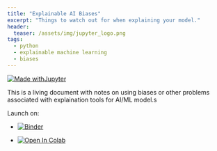 ```yaml
---
title: "Explainable AI Biases"
excerpt: "Things to watch out for when explaining your model."
header:
  teaser: /assets/img/jupyter_logo.png
tags:
  - python
  - explainable machine learning
  - biases
---
```


<!-- Enter details at https://mybinder.org/, then copy the badge below -->

[![Made withJupyter](https://img.shields.io/badge/Made%20with-Jupyter-orange?style=for-the-badge&logo=Jupyter)](https://jupyter.org/try)

This is a living document with notes on using biases or other problems associated with explaination tools for AI/ML model.s 

Launch on:
* [![Binder](https://mybinder.org/badge_logo.svg)](https://mybinder.org/v2/gh/nathan-mahynski/nathan-mahynski.github.io/public?filepath=%2F_notes%2Fexplanation_biases%2Fexplanation_biases_notes.ipynb)

* [![Open In Colab](https://colab.research.google.com/assets/colab-badge.svg)](https://colab.research.google.com/github/nathan-mahynski/nathan-mahynski.github.io/blob/public/_notes/explanation_biases/explanation_biases_notes.ipynb)
